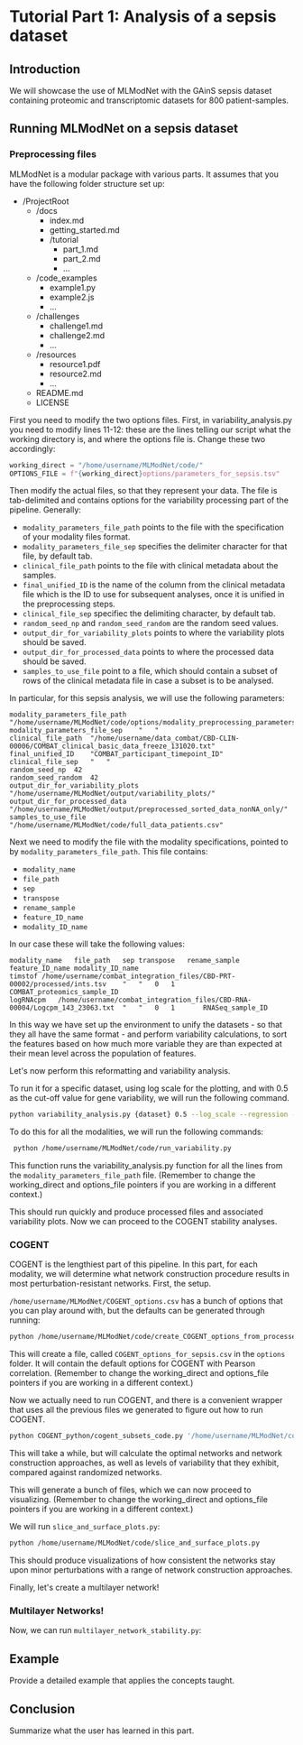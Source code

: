 # Tutorial Part 1: Analysis of a sepsis dataset

## Introduction
We will showcase the use of MLModNet with the GAinS sepsis dataset containing proteomic and transcriptomic datasets for 800 patient-samples.

## Running MLModNet on a sepsis dataset

### Preprocessing files
MLModNet is a modular package with various parts. It assumes that you have the following folder structure set up:
- /ProjectRoot
  - /docs
    - index.md
    - getting_started.md
    - /tutorial
      - part_1.md
      - part_2.md
      - ...
  - /code_examples
    - example1.py
    - example2.js
    - ...
  - /challenges
    - challenge1.md
    - challenge2.md
    - ...
  - /resources
    - resource1.pdf
    - resource2.md
    - ...
  - README.md
  - LICENSE

First you need to modify the two options files. First, in variability_analysis.py you need to modify lines 11-12: these are the lines telling our script what the working directory is, and where the options file is. Change these two accordingly:
```python
working_direct = "/home/username/MLModNet/code/"
OPTIONS_FILE = f"{working_direct}options/parameters_for_sepsis.tsv"
```

Then modify the actual files, so that they represent your data. The file is tab-delimited and contains options for the variability processing part of the pipeline.
Generally:
- `modality_parameters_file_path` points to the file with the specification of your modality files format. 
- `modality_parameters_file_sep` specifies the delimiter character for that file, by default tab.
- `clinical_file_path` points to the file with clinical metadata about the samples.
- `final_unified_ID` is the name of the column from the clinical metadata file which is the ID to use for subsequent analyses, once it is unified in the preprocessing steps.
- `clinical_file_sep` specifiec the delimiting character, by default tab.
- `random_seed_np` and `random_seed_random` are the random seed values.
- `output_dir_for_variability_plots` points to where the variability plots should be saved.
- `output_dir_for_processed_data` points to where the processed data should be saved.
- `samples_to_use_file` point to a file, which should contain a subset of rows of the clinical metadata file in case a subset is to be analysed.

In particular, for this sepsis analysis, we will use the following parameters:
```
modality_parameters_file_path	"/home/username/MLModNet/code/options/modality_preprocessing_parameters.tsv"
modality_parameters_file_sep	"	"
clinical_file_path	"/home/username/data_combat/CBD-CLIN-00006/COMBAT_clinical_basic_data_freeze_131020.txt"
final_unified_ID	"COMBAT_participant_timepoint_ID"
clinical_file_sep	"	"
random_seed_np	42
random_seed_random	42
output_dir_for_variability_plots	"/home/username/MLModNet/output/variability_plots/"
output_dir_for_processed_data	"/home/username/MLModNet/output/preprocessed_sorted_data_nonNA_only/"
samples_to_use_file	"/home/username/MLModNet/code/full_data_patients.csv"
``` 

Next we need to modify the file with the modality specifications, pointed to by `modality_parameters_file_path`. This file contains:
- `modality_name`
- `file_path`
- `sep`
- `transpose`
- `rename_sample`
- `feature_ID_name`
- `modality_ID_name`

In our case these will take the following values:
```
modality_name	file_path	sep	transpose	rename_sample	feature_ID_name	modality_ID_name
timstof	/home/username/combat_integration_files/CBD-PRT-00002/processed/ints.tsv	"	"	0	1		COMBAT_proteomics_sample_ID
logRNAcpm	/home/username/combat_integration_files/CBD-RNA-00004/Logcpm_143_23063.txt	"	"	0	1		RNASeq_sample_ID
```

In this way we have set up the environment to unify the datasets - so that they all have the same format - and perform variability calculations, to sort the features based on how much more variable they are than expected at their mean level across the population of features.

Let's now perform this reformatting and variability analysis.

To run it for a specific dataset, using log scale for the plotting, and with 0.5 as the cut-off value for gene variability, we will run the following command.
```bash
python variability_analysis.py {dataset} 0.5 --log_scale --regression --modality_parameters_file_path {dataset_file}
```

To do this for all the modalities, we will run the following commands:

```bash
 python /home/username/MLModNet/code/run_variability.py
```
This function runs the variability_analysis.py function for all the lines from the `modality_parameters_file_path` file. (Remember to change the working_direct and options_file pointers if you are working in a different context.)

This should run quickly and produce processed files and associated variability plots. Now we can proceed to the COGENT stability analyses.

### COGENT

COGENT is the lengthiest part of this pipeline. In this part, for each modality, we will determine what network construction procedure results in most perturbation-resistant networks. First, the setup.

`/home/username/MLModNet/COGENT_options.csv` has a bunch of options that you can play around with, but the defaults can be generated through running:

```bash
python /home/username/MLModNet/code/create_COGENT_options_from_processed_files.py
```
This will create a file, called `COGENT_options_for_sepsis.csv` in the `options` folder. It will contain the default options for COGENT with Pearson correlation. (Remember to change the working_direct and options_file pointers if you are working in a different context.)

Now we actually need to run COGENT, and there is a convenient wrapper that uses all the previous files we generated to figure out how to run COGENT.

```bash
python COGENT_python/cogent_subsets_code.py '/home/username/MLModNet/code/options/COGENT_options_for_sepsis.csv'
```

This will take a while, but will calculate the optimal networks and network construction approaches, as well as levels of variability that they exhibit, compared against randomized networks. 

This will generate a bunch of files, which we can now proceed to visualizing. (Remember to change the working_direct and options_file pointers if you are working in a different context.)

We will run `slice_and_surface_plots.py`:
```bash
python /home/username/MLModNet/code/slice_and_surface_plots.py
```

This should produce visualizations of how consistent the networks stay upon minor perturbations with a range of network construction approaches.

Finally, let's create a multilayer network!

### Multilayer Networks!

Now, we can run `multilayer_network_stability.py`:

## Example
Provide a detailed example that applies the concepts taught.

## Conclusion
Summarize what the user has learned in this part.
